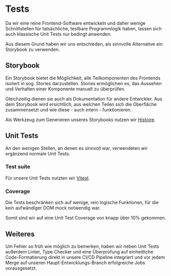 # Tests

Da wir eine reine Frontend-Software entwickeln und daher wenige Schnittstellen für tatsächliche, testbare Programmlogik haben,
lassen sich auch klassische Unit Tests nur bedingt anwenden.

Aus diesem Grund haben wir uns entschieden, als sinnvolle Alternative ein Storybook zu verwenden.

## Storybook

Ein Storybook bietet die Möglichkeit, alle Teilkomponenten des Frontends isoliert in sog. Stories darzustellen.
Stories ermöglichen es, das Aussehen und Verhalten einer Komponente manuell zu überprüfen.

Gleichzeitig dienen sie auch als Dokumentation für andere Entwickler.
Aus dem Storybook wird ersichtlich, aus welchen Teilen sich die Oberfläche zusammensetzt und wie diese - auch intern - funktionieren.

Als Werkzeug zum Generieren unseres Storybooks nutzen wir [Histoire](https://histoire.dev/).

## Unit Tests

An den wenigen Stellen, an denen es sinnvoll war, verwendeten wir ergänzend
normale Unit Tests.

### Test suite

Für unsere Unit Tests nutzten wir [Vitest](https://vitest.dev/).

### Coverage

Die Tests beschränken sich auf wenige, rein logische Funktionen,
für die kein aufwändiger DOM mock notwendig war.

Somit sind wir auf eine Unit Test Coverage von knapp über 10% gekommen.

## Weiteres

Um Fehler so früh wie möglich zu bemerken,
haben wir neben Unit Tests außerdem
Linter, Type Checker und eine Überprüfung auf einheitliche Code-Formatierung
direkt in unsere CI/CD Pipeline integriert und vor jedem Merge auf
unseren Haupt-Entwicklungs-Branch erfolgreiche Jobs vorausgesetzt.
